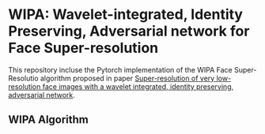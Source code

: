 # WIPA: Wavelet-integrated, Identity Preserving, Adversarial network for Face Super-resolution
This repository incluse the Pytorch implementation of the WIPA Face Super-Resolutio algorithm proposed in paper [Super-resolution of very low-resolution face images with a wavelet integrated, identity preserving, adversarial network](https://www.sciencedirect.com/science/article/abs/pii/S0923596522000753?dgcid=coauthor).
## WIPA Algorithm
